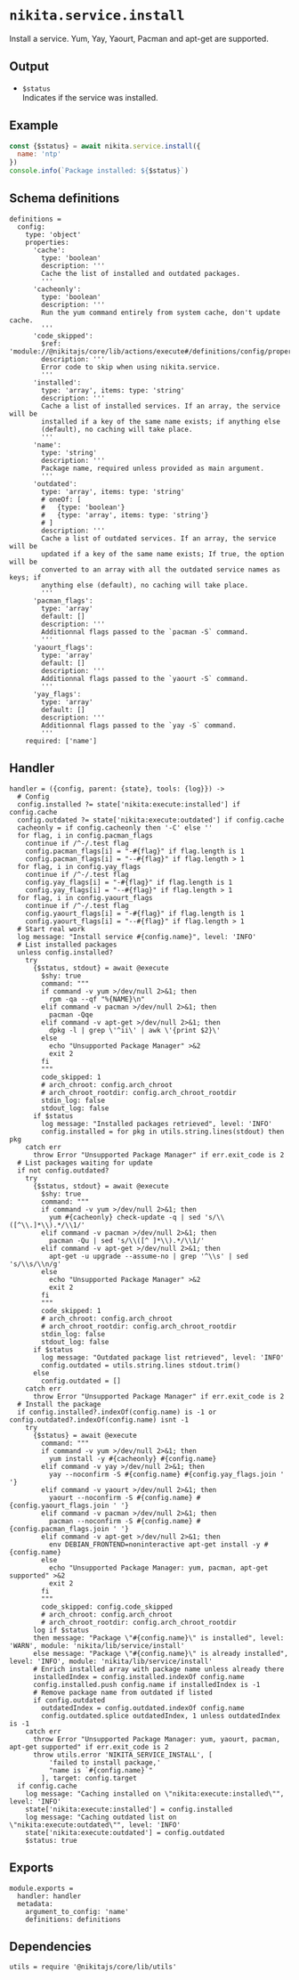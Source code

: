 
# `nikita.service.install`

Install a service. Yum, Yay, Yaourt, Pacman and apt-get are supported.

## Output

* `$status`   
  Indicates if the service was installed.

## Example

```js
const {$status} = await nikita.service.install({
  name: 'ntp'
})
console.info(`Package installed: ${$status}`)
```

## Schema definitions

    definitions =
      config:
        type: 'object'
        properties:
          'cache':
            type: 'boolean'
            description: '''
            Cache the list of installed and outdated packages.
            '''
          'cacheonly':
            type: 'boolean'
            description: '''
            Run the yum command entirely from system cache, don't update cache.
            '''
          'code_skipped':
            $ref: 'module://@nikitajs/core/lib/actions/execute#/definitions/config/properties/code_skipped'
            description: '''
            Error code to skip when using nikita.service.
            '''
          'installed':
            type: 'array', items: type: 'string'
            description: '''
            Cache a list of installed services. If an array, the service will be
            installed if a key of the same name exists; if anything else
            (default), no caching will take place.
            '''
          'name':
            type: 'string'
            description: '''
            Package name, required unless provided as main argument.
            '''
          'outdated':
            type: 'array', items: type: 'string'
            # oneOf: [
            #   {type: 'boolean'}
            #   {type: 'array', items: type: 'string'}
            # ]
            description: '''
            Cache a list of outdated services. If an array, the service will be
            updated if a key of the same name exists; If true, the option will be
            converted to an array with all the outdated service names as keys; if
            anything else (default), no caching will take place.
            '''
          'pacman_flags':
            type: 'array'
            default: []
            description: '''
            Additionnal flags passed to the `pacman -S` command.
            '''
          'yaourt_flags':
            type: 'array'
            default: []
            description: '''
            Additionnal flags passed to the `yaourt -S` command.
            '''
          'yay_flags':
            type: 'array'
            default: []
            description: '''
            Additionnal flags passed to the `yay -S` command.
            '''
        required: ['name']

## Handler

    handler = ({config, parent: {state}, tools: {log}}) ->
      # Config
      config.installed ?= state['nikita:execute:installed'] if config.cache
      config.outdated ?= state['nikita:execute:outdated'] if config.cache
      cacheonly = if config.cacheonly then '-C' else ''
      for flag, i in config.pacman_flags
        continue if /^-/.test flag
        config.pacman_flags[i] = "-#{flag}" if flag.length is 1
        config.pacman_flags[i] = "--#{flag}" if flag.length > 1
      for flag, i in config.yay_flags
        continue if /^-/.test flag
        config.yay_flags[i] = "-#{flag}" if flag.length is 1
        config.yay_flags[i] = "--#{flag}" if flag.length > 1
      for flag, i in config.yaourt_flags
        continue if /^-/.test flag
        config.yaourt_flags[i] = "-#{flag}" if flag.length is 1
        config.yaourt_flags[i] = "--#{flag}" if flag.length > 1
      # Start real work
      log message: "Install service #{config.name}", level: 'INFO'
      # List installed packages
      unless config.installed?
        try
          {$status, stdout} = await @execute
            $shy: true
            command: """
            if command -v yum >/dev/null 2>&1; then
              rpm -qa --qf "%{NAME}\n"
            elif command -v pacman >/dev/null 2>&1; then
              pacman -Qqe
            elif command -v apt-get >/dev/null 2>&1; then
              dpkg -l | grep \'^ii\' | awk \'{print $2}\'
            else
              echo "Unsupported Package Manager" >&2
              exit 2
            fi
            """
            code_skipped: 1
            # arch_chroot: config.arch_chroot
            # arch_chroot_rootdir: config.arch_chroot_rootdir
            stdin_log: false
            stdout_log: false
          if $status
            log message: "Installed packages retrieved", level: 'INFO'
            config.installed = for pkg in utils.string.lines(stdout) then pkg
        catch err
          throw Error "Unsupported Package Manager" if err.exit_code is 2
      # List packages waiting for update
      if not config.outdated?
        try
          {$status, stdout} = await @execute
            $shy: true
            command: """
            if command -v yum >/dev/null 2>&1; then
              yum #{cacheonly} check-update -q | sed 's/\\([^\\.]*\\).*/\\1/'
            elif command -v pacman >/dev/null 2>&1; then
              pacman -Qu | sed 's/\\([^ ]*\\).*/\\1/'
            elif command -v apt-get >/dev/null 2>&1; then
              apt-get -u upgrade --assume-no | grep '^\\s' | sed 's/\\s/\\n/g'
            else
              echo "Unsupported Package Manager" >&2
              exit 2
            fi
            """
            code_skipped: 1
            # arch_chroot: config.arch_chroot
            # arch_chroot_rootdir: config.arch_chroot_rootdir
            stdin_log: false
            stdout_log: false
          if $status
            log message: "Outdated package list retrieved", level: 'INFO'
            config.outdated = utils.string.lines stdout.trim()
          else
            config.outdated = []
        catch err
          throw Error "Unsupported Package Manager" if err.exit_code is 2
      # Install the package
      if config.installed?.indexOf(config.name) is -1 or config.outdated?.indexOf(config.name) isnt -1
        try
          {$status} = await @execute
            command: """
            if command -v yum >/dev/null 2>&1; then
              yum install -y #{cacheonly} #{config.name}
            elif command -v yay >/dev/null 2>&1; then
              yay --noconfirm -S #{config.name} #{config.yay_flags.join ' '}
            elif command -v yaourt >/dev/null 2>&1; then
              yaourt --noconfirm -S #{config.name} #{config.yaourt_flags.join ' '}
            elif command -v pacman >/dev/null 2>&1; then
              pacman --noconfirm -S #{config.name} #{config.pacman_flags.join ' '}
            elif command -v apt-get >/dev/null 2>&1; then
              env DEBIAN_FRONTEND=noninteractive apt-get install -y #{config.name}
            else
              echo "Unsupported Package Manager: yum, pacman, apt-get supported" >&2
              exit 2
            fi
            """
            code_skipped: config.code_skipped
            # arch_chroot: config.arch_chroot
            # arch_chroot_rootdir: config.arch_chroot_rootdir
          log if $status
          then message: "Package \"#{config.name}\" is installed", level: 'WARN', module: 'nikita/lib/service/install'
          else message: "Package \"#{config.name}\" is already installed", level: 'INFO', module: 'nikita/lib/service/install'
          # Enrich installed array with package name unless already there
          installedIndex = config.installed.indexOf config.name
          config.installed.push config.name if installedIndex is -1
          # Remove package name from outdated if listed
          if config.outdated
            outdatedIndex = config.outdated.indexOf config.name
            config.outdated.splice outdatedIndex, 1 unless outdatedIndex is -1
        catch err
          throw Error "Unsupported Package Manager: yum, yaourt, pacman, apt-get supported" if err.exit_code is 2
          throw utils.error 'NIKITA_SERVICE_INSTALL', [
              'failed to install package,'
              "name is `#{config.name}`"
            ], target: config.target
      if config.cache
        log message: "Caching installed on \"nikita:execute:installed\"", level: 'INFO'
        state['nikita:execute:installed'] = config.installed
        log message: "Caching outdated list on \"nikita:execute:outdated\"", level: 'INFO'
        state['nikita:execute:outdated'] = config.outdated
        $status: true

## Exports

    module.exports =
      handler: handler
      metadata:
        argument_to_config: 'name'
        definitions: definitions

## Dependencies

    utils = require '@nikitajs/core/lib/utils'

